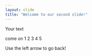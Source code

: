 ```yaml
---
layout: slide
title: "Welcome to our second slide!"
---
```

Your text

come on
1
2
3
4
5

Use the left arrow to go back!

